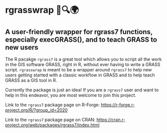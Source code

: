 # rgrasswrap :seedling::mag::earth_africa:
## A user-friendly wrapper for rgrass7 functions, especially execGRASS(), and to teach GRASS to new users

The R pacakge `rgrass7` is a great tool which allows you to script all the work in the GIS software GRASS, right in R, without ever having to write a GRASS script. `rgrasswrap` is meant to be a wrapper around `rgrass7` to help new users getting started with a classic workflow in GRASS and to help teach GRASS as a GIS tool in R. 

Currently the package is just an idea! If you are a `rgrass7` user and want to help in this endeavor, you are most welcome to join this project. 

Link to the `rgrass7` package page on R-Forge: https://r-forge.r-project.org/R/?group_id=2020

Link to the `rgrass7` package page on CRAN: https://cran.r-project.org/web/packages/rgrass7/index.html
